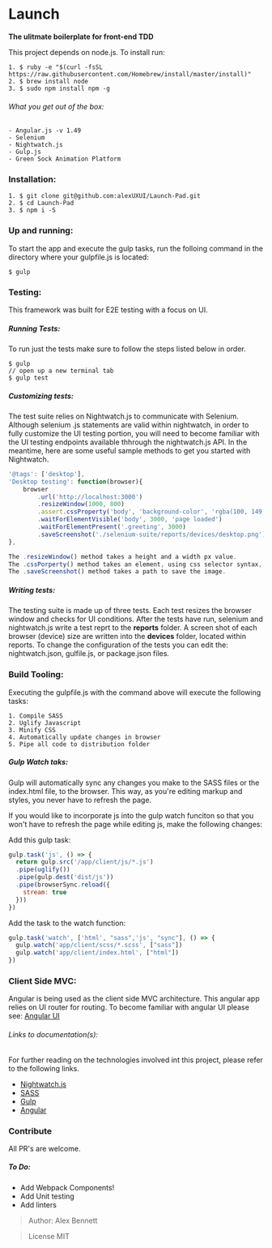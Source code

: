 # Launch
**The ulitmate boilerplate for front-end TDD**

This project depends on node.js. To install run:
```shell
1. $ ruby -e "$(curl -fsSL https://raw.githubusercontent.com/Homebrew/install/master/install)"
2. $ brew install node
3. $ sudo npm install npm -g
```

###### What you get out of the box:

```
- Angular.js -v 1.49
- Selenium 
- Nightwatch.js
- Gulp.js
- Green Sock Animation Platform
```

### Installation: 

```
1. $ git clone git@github.com:alexUXUI/Launch-Pad.git
2. $ cd Launch-Pad
3. $ npm i -S
```

### Up and running:

To start the app and execute the gulp tasks, run the folloing command in the directory where your gulpfile.js is located:

```
$ gulp
```

### Testing: 

This framework was built for E2E testing with a focus on UI. 

##### Running Tests:

To run just the tests make sure to follow the steps listed below in order.
```
$ gulp 
// open up a new terminal tab
$ gulp test
```

##### Customizing tests:

The test suite relies on Nightwatch.js to communicate with Selenium. Although selenium .js statements are valid within nightwatch, in order to fully customize the UI testing portion, you will need to become familiar with the UI testing endpoints available thhrough the nightwatch.js API. In the meantime, here are some useful sample methods to get you started with Nightwatch.

```js
'@tags': ['desktop'],
'Desktop testing': function(browser){
	browser
		.url('http://localhost:3000')
		.resizeWindow(1000, 800)
		.assert.cssProperty('body', 'background-color', 'rgba(100, 149, 237, 1)')
		.waitForElementVisible('body', 3000, 'page loaded')
		.waitForElementPresent('.greeting', 3000)
	  	.saveScreenshot('./selenium-suite/reports/devices/desktop.png')
},
```

```js
The .resizeWindow() method takes a height and a width px value.
The .cssPorperty() method takes an element, using css selector syntax, as well as a porperty and a value.
The .saveScreenshot() method takes a path to save the image.
```

##### Writing tests:

The testing suite is made up of three tests. Each test resizes the browser window and checks for UI conditions. After the tests have run, selenium and nightwatch.js write a test reprt to the **reports** folder. A screen shot of each browser (device) size are written into the **devices** folder, located within reports. To change the configuration of the tests you can edit the: nightwatch.json, gulfile.js, or package.json files.

### Build Tooling:

Executing the gulpfile.js with the command above will execute the following tasks:

```
1. Compile SASS
2. Uglify Javascript
3. Minify CSS
4. Automatically update changes in browser
5. Pipe all code to distribution folder
```

##### Gulp Watch taks:

Gulp will automatically sync any changes you make to the SASS files or the index.html file, to the browser. This way, as you're editing markup and styles, you never have to refresh the page.

If you would like to incorporate js into the gulp watch funciton so that you won't have to refresh the page while editing js, make the following changes:

Add this gulp task:

```js
gulp.task('js', () => {
  return gulp.src('/app/client/js/*.js')
  .pipe(uglify())
  .pipe(gulp.dest('dist/js'))
  .pipe(browserSync.reload({
    stream: true
  }))
})
```

Add the task to the watch function:

```js
gulp.task('watch', ['html', "sass",'js', "sync"], () => {
  gulp.watch('app/client/scss/*.scss', ["sass"])
  gulp.watch('app/client/index.html', ["html"])
})
```

### Client Side MVC:

Angular is being used as the client side MVC architecture. This angular app relies on UI router for routing. To become familiar with angular UI please see: [Angular UI](https://angular-ui.github.io/ui-router/)

###### Links to documentation(s):

For further reading on the technologies involved int this project, please refer to the following links.

- [Nightwatch.js](http://nightwatchjs.org/)
- [SASS](http://sass-lang.com/guide)
- [Gulp](http://gulpjs.com/)
- [Angular](https://angularjs.org/)

### Contribute

All PR's are welcome.

##### To Do:

- Add Webpack Components!
- Add Unit testing
- Add linters

> Author: Alex Bennett

> License MIT

